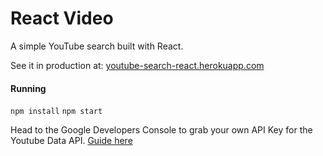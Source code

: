 # React Video

A simple YouTube search built with React.

See it in production at: [youtube-search-react.herokuapp.com](http://youtube-search-react.herokuapp.com)

#### Running

`npm install`
`npm start`

Head to the Google Developers Console to grab your own API Key for the Youtube Data API. [Guide here](https://developers.google.com/youtube/v3/getting-started)